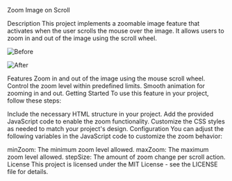 Zoom Image on Scroll

Description
This project implements a zoomable image feature that activates when the user scrolls the mouse over the image. It allows users to zoom in and out of the image using the scroll wheel.

![Before]()

![After]()

Features
Zoom in and out of the image using the mouse scroll wheel.
Control the zoom level within predefined limits.
Smooth animation for zooming in and out.
Getting Started
To use this feature in your project, follow these steps:

Include the necessary HTML structure in your project.
Add the provided JavaScript code to enable the zoom functionality.
Customize the CSS styles as needed to match your project's design.
Configuration
You can adjust the following variables in the JavaScript code to customize the zoom behavior:

minZoom: The minimum zoom level allowed.
maxZoom: The maximum zoom level allowed.
stepSize: The amount of zoom change per scroll action.
License
This project is licensed under the MIT License - see the LICENSE file for details.